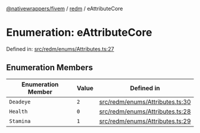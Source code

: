 [@nativewrappers/fivem](../../README.md) / [redm](../README.md) / eAttributeCore

# Enumeration: eAttributeCore

Defined in: [src/redm/enums/Attributes.ts:27](https://github.com/nativewrappers/fivem/blob/712f0bf92fff25cfcad1f759429c48668c195b4a/src/redm/enums/Attributes.ts#L27)

## Enumeration Members

| Enumeration Member | Value | Defined in |
| ------ | ------ | ------ |
| <a id="deadeye"></a> `Deadeye` | `2` | [src/redm/enums/Attributes.ts:30](https://github.com/nativewrappers/fivem/blob/712f0bf92fff25cfcad1f759429c48668c195b4a/src/redm/enums/Attributes.ts#L30) |
| <a id="health"></a> `Health` | `0` | [src/redm/enums/Attributes.ts:28](https://github.com/nativewrappers/fivem/blob/712f0bf92fff25cfcad1f759429c48668c195b4a/src/redm/enums/Attributes.ts#L28) |
| <a id="stamina"></a> `Stamina` | `1` | [src/redm/enums/Attributes.ts:29](https://github.com/nativewrappers/fivem/blob/712f0bf92fff25cfcad1f759429c48668c195b4a/src/redm/enums/Attributes.ts#L29) |

